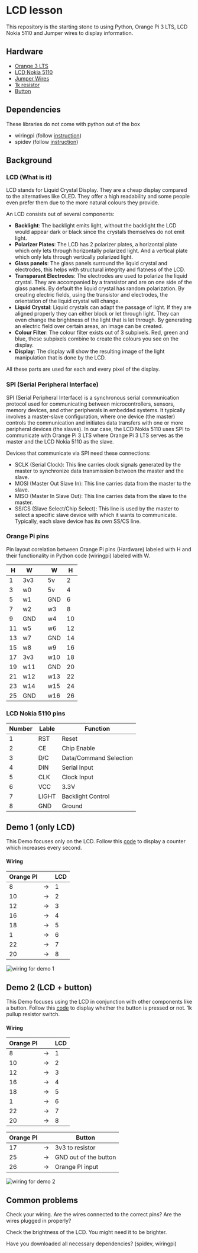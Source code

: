 # LCD lesson

This repository is the starting stone to using Python, Orange Pi 3 LTS, LCD Nokia 5110 and Jumper wires to display information.

## Hardware

- [Orange 3 LTS](http://www.orangepi.org/html/hardWare/computerAndMicrocontrollers/details/orange-pi-3-LTS.html)
- [LCD Nokia 5110](https://components101.com/displays/nokia-5110-lcd)
- [Jumper Wires](https://en.wikipedia.org/wiki/Jump_wire)
- [1k resistor](https://electronicsreference.com/1k_resistor_color_code/)
- [Button](https://www.sparkfun.com/products/97)

## Dependencies

These libraries do not come with python out of the box
- wiringpi (follow [instruction](/install_wiringpi.txt))
- spidev (follow [instruction](/install_spidev.txt))

## Background

### LCD (What is it)

LCD stands for Liquid Crystal Display. They are a cheap display compared to the alternatives like OLED.
They offer a high readability and some people even prefer them due to the more natural colours they provide.

An LCD consists out of several components:

  - **Backlight**: The backlight emits light, without the backlight the LCD would appear dark or black since the crystals themselves do not emit light.
  - **Polarizer Plates**: The LCD has 2 polarizer plates, a horizontal plate which only lets through horizontally polarized light. And a vertical plate which only lets through vertically polarized light.
  - **Glass panels**: The glass panels surround the liquid crystal and electrodes, this helps with structural integrity and flatness of the LCD.
  - **Transparant Electrodes**: The electrodes are used to polarize the liquid crystal. They are accompanied by a transistor and are on one side of the glass panels.
  By default the liquid crystal has random polarization. By creating electric fields, using the transistor and electrodes, the orientation of the liquid crystal will change. 
  - **Liquid Crystal**: Liquid crystals can adapt the passage of light. If they are aligned properly they can either block or let through light. They can even change the brightness
  of the light that is let through. By generating an electric field over certain areas, an image can be created.
  - **Colour Filter**: The colour filter exists out of 3 subpixels. Red, green and blue, these subpixels combine to create the colours you see on the display.
  - **Display**: The display will show the resulting image of the light manipulation that is done by the LCD.

  All these parts are used for each and every pixel of the display.

### SPI (Serial Peripheral Interface)

SPI (Serial Peripheral Interface) is a synchronous serial communication protocol used for communicating between microcontrollers, sensors, memory devices, and other peripherals in embedded systems. It typically involves a master-slave configuration, where one device (the master) controls the communication and initiates data transfers with one or more peripheral devices (the slaves). In our case, the LCD Nokia 5110 uses SPI to communicate with Orange Pi 3 LTS where Orange Pi 3 LTS serves as the master and the LCD Nokia 5110 as the slave.

Devices that communicate via SPI need these connections:
- SCLK (Serial Clock): This line carries clock signals generated by the master to synchronize data transmission between the master and the slave.
- MOSI (Master Out Slave In): This line carries data from the master to the slave.
- MISO (Master In Slave Out): This line carries data from the slave to the
  master.
- SS/CS (Slave Select/Chip Select): This line is used by the master to select a specific slave device with which it wants to communicate. Typically, each slave device has its own SS/CS line.

### Orange Pi pins

Pin layout corelation between Orange Pi pins (Hardware) labeled with H and their functionality in Python code (wiringpi) labeled with W.

| H | W |   | W | H |
|---|---|---|---|---|
| 1 | 3v3 |   | 5v | 2 |
| 3 | w0 |   | 5v | 4 |
| 5 | w1 |   | GND | 6 |
| 7 | w2 |   | w3 | 8 |
| 9 | GND |   | w4 | 10 |
| 11 | w5 |   | w6 | 12 |
| 13 | w7 |   | GND | 14 |
| 15 | w8 |   | w9 | 16 |
| 17 | 3v3 |   | w10 | 18 |
| 19 | w11 |   | GND | 20 |
| 21 | w12 |   | w13 | 22 |
| 23 | w14 |   | w15 | 24 |
| 25 | GND |   | w16 | 26 |

### LCD Nokia 5110 pins

| Number | Lable | Function |
|---|---|---|
| 1 | RST | Reset |
| 2 | CE | Chip Enable |
| 3 | D/C | Data/Command Selection |
| 4 | DIN | Serial Input |
| 5 | CLK | Clock Input |
| 6 | VCC | 3.3V |
| 7 | LIGHT | Backlight Control |
| 8 | GND | Ground |

## Demo 1 (only LCD)

This Demo focuses only on the LCD. Follow this [code](/demo_1.py) to display a counter which increases every second.

#### Wiring

| Orange PI |  | LCD |
|---|---|---|
| 8 | -> | 1 |
| 10 | -> | 2 |
| 12 | -> | 3 |
| 16 | -> | 4 |
| 18 | -> | 5 |
| 1 | -> | 6 |
| 22 | -> | 7 |
| 20 | -> | 8 |

![wiring for demo 1](/assets/demo_1.png)

## Demo 2 (LCD + button)

This Demo focuses using the LCD in conjunction with other components like a button. Follow this [code](/demo_2.py) to display whether the button is pressed or not.
1k pullup resistor switch.

#### Wiring

| Orange PI |  | LCD |
|---|---|---|
| 8 | -> | 1 |
| 10 | -> | 2 |
| 12 | -> | 3 |
| 16 | -> | 4 |
| 18 | -> | 5 |
| 1 | -> | 6 |
| 22 | -> | 7 |
| 20 | -> | 8 |

| Orange PI |  | Button |
|---|---|---|
| 17 | -> | 3v3 to resistor |
| 25 | -> | GND out of the button |
| 26 | -> | Orange PI input |

![wiring for demo 2](/assets/demo_2.png)

## Common problems

Check your wiring. Are the wires connected to the correct pins? Are the wires plugged in properly?

Check the brightness of the LCD.  You might need it to be brighter.

Have you downloaded all necessary dependencies? (spidev, wiringpi)​
